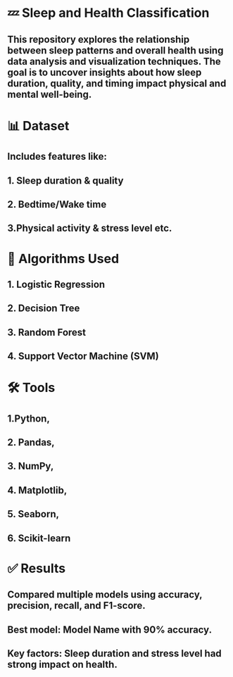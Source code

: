 # 💤 Sleep and Health Classification
## This repository explores the relationship between sleep patterns and overall health using data analysis and visualization techniques. The goal is to uncover insights about how sleep duration, quality, and timing impact physical and mental well-being.

# 📊 Dataset
## Includes features like:
## 1. Sleep duration & quality
## 2. Bedtime/Wake time
## 3.Physical activity & stress level etc.
# 🧠 Algorithms Used
## 1. Logistic Regression
## 2. Decision Tree
## 3. Random Forest
## 4. Support Vector Machine (SVM)
# 🛠️ Tools
## 1.Python, 
## 2. Pandas, 
## 3. NumPy, 
## 4. Matplotlib, 
## 5. Seaborn, 
## 6. Scikit-learn

# ✅ Results
## Compared multiple models using accuracy, precision, recall, and F1-score.

##  Best model: Model Name with 90% accuracy.

## Key factors: Sleep duration and stress level had strong impact on health.


